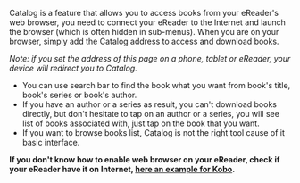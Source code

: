 Catalog is a feature that allows you to access books from your eReader's web browser, you need to connect your eReader to the Internet and launch the browser (which is often hidden in sub-menus). When you are on your browser, simply add the Catalog address to access and download books.

*Note: if you set the address of this page on a phone, tablet or eReader, your device will redirect you to Catalog.*

- You can use search bar to find the book what you want from book's title, book's series or book's author.
- If you have an author or a series as result, you can't download books directly, but don't hesitate to tap on an author or a series, you will see list of books associated with, just tap on the book that you want.
- If you want to browse books list, Catalog is not the right tool cause of it basic interface.

**If you don't know how to enable web browser on your eReader, check if your eReader have it on Internet, [here an example for Kobo](https://goodereader.com/blog/electronic-readers/how-to-use-the-internet-browser-on-the-kobo-aura-one).**
